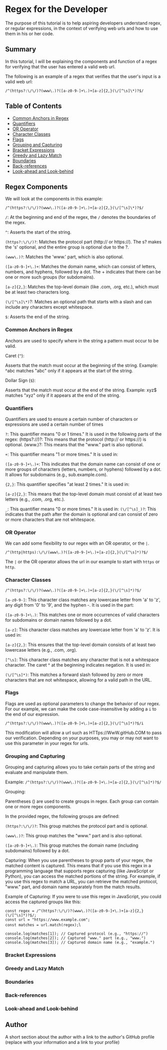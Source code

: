 # Regex for the Developer

The purpose of this tutorial is to help aspiring developers understand regex, or regular expressions, in the context of verifying web urls and how to use them in his or her code.

## Summary

In this tutorial, I will be explaining the components and function of a regex for verifying that the user has entered a valid web url.

The following is an example of a regex that verifies that the user's input is a valid web url:

`/^(https?:\/\/)?(www\.)?([a-z0-9-]+\.)+[a-z]{2,}(\/[^\s]\*)?$/`

## Table of Contents

- [Common Anchors in Regex](#comon-anchors-in-regex)
- [Quantifiers](#quantifiers)
- [OR Operator](#or-operator)
- [Character Classes](#character-classes)
- [Flags](#flags)
- [Grouping and Capturing](#grouping-and-capturing)
- [Bracket Expressions](#bracket-expressions)
- [Greedy and Lazy Match](#greedy-and-lazy-match)
- [Boundaries](#boundaries)
- [Back-references](#back-references)
- [Look-ahead and Look-behind](#look-ahead-and-look-behind)

## Regex Components

We will look at the components in this example:

`/^(https?:\/\/)?(www\.)?([a-z0-9-]+\.)+[a-z]{2,}(\/[^\s]\*)?$/`

`/`: At the beginning and end of the regex, the `/` denotes the boundaries of the regex.

`^`: Asserts the start of the string.

`(https?:\/\/)?`: Matches the protocol part (http:// or https://). The s? makes the 's' optional, and the entire group is optional due to the ?.

`(www\.)?`: Matches the 'www.' part, which is also optional.

`([a-z0-9-]+\.)+`: Matches the domain name, which can consist of letters, numbers, and hyphens, followed by a dot. The + indicates that there can be one or more such groups (for subdomains).

`[a-z]{2,}`: Matches the top-level domain (like .com, .org, etc.), which must be at least two characters long.

`(\/[^\s]\*)`?: Matches an optional path that starts with a slash and can include any characters except whitespace.

`$`: Asserts the end of the string.

### Common Anchors in Regex

Anchors are used to specify where in the string a pattern must occur to be valid.

Caret (`^`):

Asserts that the match must occur at the beginning of the string.
Example: ^abc matches "abc" only if it appears at the start of the string.

Dollar Sign (`$`):

Asserts that the match must occur at the end of the string.
Example: xyz$ matches "xyz" only if it appears at the end of the string.

### Quantifiers

Quantifiers are used to ensure a certain number of characters or expressions are used a certain number of times

`?`:
This quantifier means "0 or 1 times." It is used in the following parts of the regex:
(https?:\/\/)?: This means that the protocol (http:// or https://) is optional.
(www\.)?: This means that the "www." part is also optional.

`+`:
This quantifier means "1 or more times." It is used in:

`([a-z0-9-]+\.)+`: This indicates that the domain name can consist of one or more groups of characters (letters, numbers, or hyphens) followed by a dot. It allows for subdomains (e.g., sub.example.com).

`{2,}`:
This quantifier specifies "at least 2 times." It is used in:

`[a-z]{2,}`: This means that the top-level domain must consist of at least two letters (e.g., .com, .org, etc.).

`_`:
This quantifier means "0 or more times." It is used in:
`(\/[^\s]_)?`: This indicates that the path after the domain is optional and can consist of zero or more characters that are not whitespace.

### OR Operator

We can add some flexibility to our regex with an OR operator, or the `|`.

`/^(http|https):\/\/(www\.)?([a-z0-9-]+\.)+[a-z]{2,}(\/[^\s]*)?$/`

The `|` or the OR operator allows the url in our example to start with `https` or `http`.

### Character Classes

`/^(https?:\/\/)?(www\.)?([a-z0-9-]+\.)+[a-z]{2,}(\/[^\s]*)?$/`

`[a-z0-9-]`:
This character class matches any lowercase letter from 'a' to 'z', any digit from '0' to '9', and the hyphen -. It is used in the part:

`([a-z0-9-]+\.)`: This matches one or more occurrences of valid characters for subdomains or domain names followed by a dot.

`[a-z]`:
This character class matches any lowercase letter from 'a' to 'z'. It is used in:

`[a-z]{2,}`: This ensures that the top-level domain consists of at least two lowercase letters (e.g., .com, .org).

`[^\s]`:
This character class matches any character that is not a whitespace character. The caret ^ at the beginning indicates negation. It is used in:

`(\/[^\s]*)`: This matches a forward slash followed by zero or more characters that are not whitespace, allowing for a valid path in the URL.

### Flags

Flags are used as optional parameters to change the behavior of our regex. For our example, we can make the code case-insensitive by adding a `i` to the end of our expression.

`/^(https?:\/\/)?(www\.)?([a-z0-9-]+\.)+[a-z]{2,}(\/[^\s]*)?$/i`

This modification will allow a url such as HTTps://WwW.gitHub.COM to pass our verification. Depending on your purposes, you may or may not want to use this parameter in your regex for urls.

### Grouping and Capturing

Grouping and capturing allows you to take certain parts of the string and evaluate and manipulate them.

Example:
`/^(https?:\/\/)?(www\.)?([a-z0-9-]+\.)+[a-z]{2,}(\/[^\s]*)?$/`

Grouping:

Parentheses () are used to create groups in regex. Each group can contain one or more regex components.

In the provided regex, the following groups are defined:

`(https?:\/\/)?`: This group matches the protocol part and is optional.

`(www\.)?`: This group matches the "www." part and is also optional.

`([a-z0-9-]+\.)`: This group matches the domain name (including subdomains) followed by a dot.

Capturing:
When you use parentheses to group parts of your regex, the matched content is captured. This means that if you use this regex in a programming language that supports regex capturing (like JavaScript or Python), you can access the matched portions of the string.
For example, if you use this regex to match a URL, you can retrieve the matched protocol, "www." part, and domain name separately from the match results.

Example of Capturing:
If you were to use this regex in JavaScript, you could access the captured groups like this:

`const regex = /^(https?:\/\/)?(www\.)?([a-z0-9-]+\.)+[a-z]{2,}(\/[^\s]*)?$/;`\
`const url = "https://www.example.com";`\
`const matches = url.match(regex);`\

`console.log(matches[1]); // Captured protocol (e.g., "https://")`\
`console.log(matches[2]); // Captured "www." part (e.g., "www.")`\
`console.log(matches[3]); // Captured domain name (e.g., "example.")`

### Bracket Expressions

### Greedy and Lazy Match

### Boundaries

### Back-references

### Look-ahead and Look-behind

## Author

A short section about the author with a link to the author's GitHub profile (replace with your information and a link to your profile)
